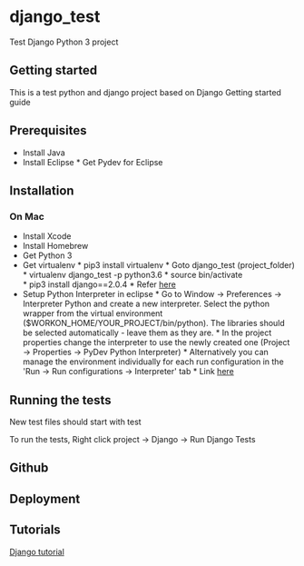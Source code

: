 # django_test
Test Django Python 3 project

## Getting started
This is a test python and django project based on Django Getting started guide

## Prerequisites
* Install Java
* Install Eclipse
       * Get Pydev for Eclipse
       
   
## Installation
 
### On Mac
 
 * Install Xcode
 * Install Homebrew
 * Get Python 3
 * Get virtualenv
        * pip3 install virtualenv
        * Goto django_test (project_folder)
        * virtualenv django_test  -p python3.6
        * source bin/activate   
        * pip3 install django==2.0.4
        * Refer [here](https://www.codingforentrepreneurs.com/blog/install-django-on-mac-or-linux/)
 * Setup Python Interpreter in eclipse
        * Go to Window -> Preferences -> Interpreter Python and create a new interpreter. Select the python wrapper from the virtual environment ($WORKON_HOME/YOUR_PROJECT/bin/python). The libraries should be selected automatically - leave them as they are.
        * In the project properties change the interpreter to use the newly created one (Project -> Properties -> PyDev Python Interpreter)
        * Alternatively you can manage the environment individually for each run configuration in the 'Run -> Run configurations -> Interpreter' tab
        * Link [here](http://www.michaelpollmeier.com/eclipse-pydev-and-virtualenv)
        
## Running the tests

New test files should start with test  <BR/>

To run the tests, Right click project -> Django -> Run Django Tests

## Github

## Deployment

## Tutorials

[Django tutorial](https://docs.djangoproject.com/en/2.0/intro/tutorial01/)

  
       